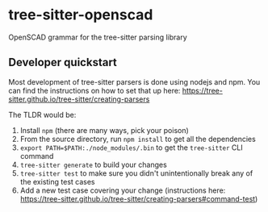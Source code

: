 # tree-sitter-openscad
[npm]: https://img.shields.io/npm/v/tree-sitter-openscad?logo=npm
[crates]: https://img.shields.io/crates/v/tree-sitter-openscad?logo=rust
[pypi]: https://img.shields.io/pypi/v/tree-sitter-openscad?logo=pypi&logoColor=ffd242

OpenSCAD grammar for the tree-sitter parsing library

## Developer quickstart

Most development of tree-sitter parsers is done using nodejs and npm. You can find the instructions on how to set that up here: https://tree-sitter.github.io/tree-sitter/creating-parsers

The TLDR would be:

1. Install `npm` (there are many ways, pick your poison)
2. From the source directory, run `npm install` to get all the dependencies
3. `export PATH=$PATH:./node_modules/.bin` to get the `tree-sitter` CLI command
4. `tree-sitter generate` to build your changes
5. `tree-sitter test` to make sure you didn't unintentionally break any of the existing test cases
6. Add a new test case covering your change (instructions here: https://tree-sitter.github.io/tree-sitter/creating-parsers#command-test)

